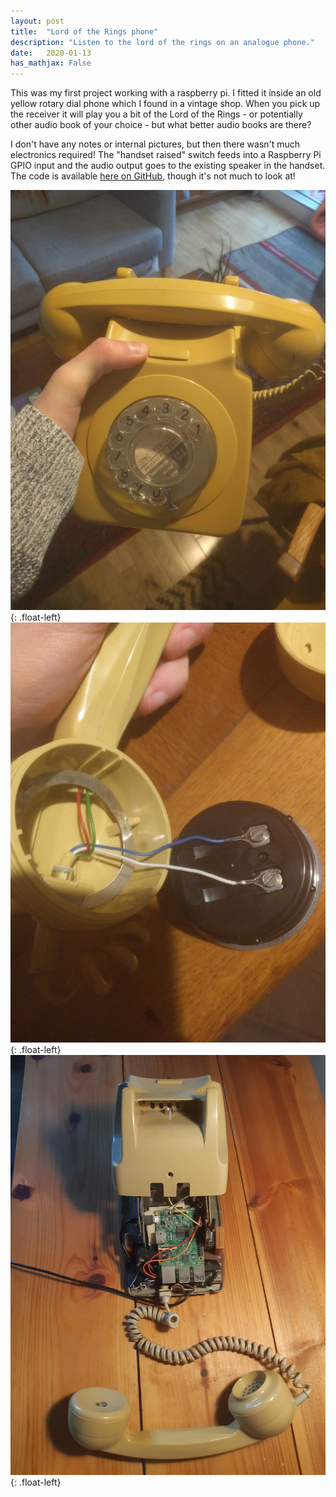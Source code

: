 ```yaml
---
layout: post
title:  "Lord of the Rings phone"
description: "Listen to the lord of the rings on an analogue phone."
date:   2020-01-13
has_mathjax: False
---
```


This was my first project working with a raspberry pi.  I fitted it inside an old
yellow rotary dial phone which I found in a vintage shop.  When you pick up the 
receiver it will play you a bit of the Lord of the Rings - or potentially other 
audio book of your choice - but what better audio books are there?

I don't have any notes or internal pictures, but then there wasn't much electronics 
required!  The "handset raised" switch feeds into a Raspberry Pi GPIO input and the
audio output goes to the existing speaker in the handset.  The code is available 
[here on GitHub](https://github.com/SimonStJG/OhLordy.), though it's not much to look at!

![Phone](/images/oh-lordy-phone.jpg){: .float-left}
![Phone](/images/oh-lordy-speaker.jpg){: .float-left}
![Phone](/images/oh-lordy-internal.jpg){: .float-left}
